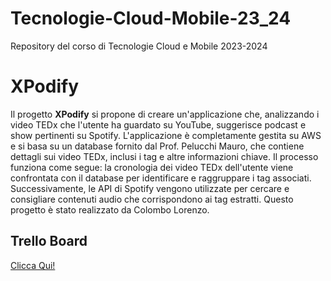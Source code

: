 # Tecnologie-Cloud-Mobile-23_24

Repository del corso di Tecnologie Cloud e Mobile 2023-2024

# XPodify
Il progetto **XPodify** si propone di creare un'applicazione che, analizzando i video TEDx che l'utente ha guardato su YouTube, suggerisce podcast e show pertinenti su Spotify. L'applicazione è completamente gestita su AWS e si basa su un database fornito dal Prof. Pelucchi Mauro, che contiene dettagli sui video TEDx, inclusi i tag e altre informazioni chiave. Il processo funziona come segue: la cronologia dei video TEDx dell'utente viene confrontata con il database per identificare e raggruppare i tag associati. Successivamente, le API di Spotify vengono utilizzate per cercare e consigliare contenuti audio che corrispondono ai tag estratti. Questo progetto è stato realizzato da Colombo Lorenzo.

## Trello Board
[Clicca Qui!](https://trello.com/b/fxPiqrAc/xpodify)
